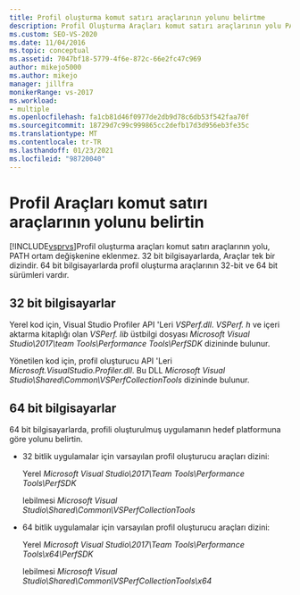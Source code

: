 ```yaml
---
title: Profil oluşturma komut satırı araçlarının yolunu belirtme
description: Profil Oluşturma Araçları komut satırı araçlarının yolu PATH ortam değişkenine eklenmediyse profil oluşturma araçları komut satırı araçlarının yolunu belirtin.
ms.custom: SEO-VS-2020
ms.date: 11/04/2016
ms.topic: conceptual
ms.assetid: 7047bf18-5779-4f6e-872c-66e2fc47c969
author: mikejo5000
ms.author: mikejo
manager: jillfra
monikerRange: vs-2017
ms.workload:
- multiple
ms.openlocfilehash: fa1cb81d46f0977de2db9d78c6db53f542faa70f
ms.sourcegitcommit: 18729d7c99c999865cc2defb17d3d956eb3fe35c
ms.translationtype: MT
ms.contentlocale: tr-TR
ms.lasthandoff: 01/23/2021
ms.locfileid: "98720040"
---
```

# <a name="specify-the-path-to-profiling-tools-command-line-tools"></a>Profil Araçları komut satırı araçlarının yolunu belirtin

[!INCLUDE[vsprvs](../code-quality/includes/vsprvs_md.md)]Profil oluşturma araçları komut satırı araçlarının yolu, PATH ortam değişkenine eklenmez. 32 bit bilgisayarlarda, Araçlar tek bir dizindir. 64 bit bilgisayarlarda profil oluşturma araçlarının 32-bit ve 64 bit sürümleri vardır.

## <a name="32-bit-computers"></a>32 bit bilgisayarlar

Yerel kod için, Visual Studio Profiler API 'Leri *VSPerf.dll*. *VSPerf. h* ve içeri aktarma kitaplığı olan *VSPerf. lib* üstbilgi dosyası *Microsoft Visual Studio\2017\team Tools\Performance Tools\PerfSDK* dizininde bulunur.

 Yönetilen kod için, profil oluşturucu API 'Leri *Microsoft.VisualStudio.Profiler.dll*. Bu DLL *Microsoft Visual Studio\Shared\Common\VSPerfCollectionTools* dizininde bulunur.

## <a name="64-bit-computers"></a>64 bit bilgisayarlar

64 bit bilgisayarlarda, profili oluşturulmuş uygulamanın hedef platformuna göre yolunu belirtin.

- 32 bitlik uygulamalar için varsayılan profil oluşturucu araçları dizini:

     Yerel *Microsoft Visual Studio\2017\Team Tools\Performance Tools\PerfSDK*
     
     lebilmesi *Microsoft Visual Studio\Shared\Common\VSPerfCollectionTools*

- 64 bitlik uygulamalar için varsayılan profil oluşturucu araçları dizini:

     Yerel *Microsoft Visual Studio\2017\Team Tools\Performance Tools\x64\PerfSDK*

     lebilmesi *Microsoft Visual Studio\Shared\Common\VSPerfCollectionTools\x64*
